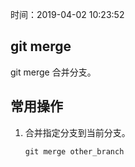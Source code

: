 时间：2019-04-02 10:23:52 

## git merge 

git merge 合并分支。

## 常用操作 

1. 合并指定分支到当前分支。

    ```
    git merge other_branch
    ```